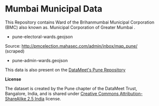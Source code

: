 Mumbai Municipal Data
====

This Repository contains Ward of the Brihanmumbai Municipal Corporation (BMC) also known as. Municipal Corporation of Greater Mumbai .

* pune-electoral-wards.geojson

Source: http://pmcelection.mahasec.com/admin/inbox/map_pune/ (scraped)

* pune-admin-wards.geojson


This data is also present on the [DataMeet's Pune Repository](https://github.com/datameet/Pune_wards)

**License**

The dataset is created by the Pune chapter of the DataMeet Trust, Bangalore, India, and is shared under [Creative Commons Attribution-ShareAlike 2.5 India](http://creativecommons.org/licenses/by-sa/2.5/in/) license.